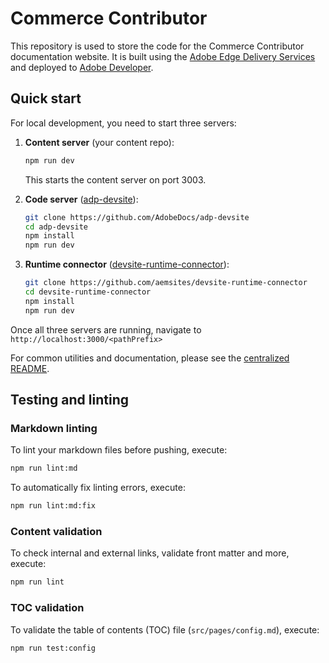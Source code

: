 # Commerce Contributor

This repository is used to store the code for the Commerce Contributor documentation website. It is built using the [Adobe Edge Delivery Services](https://experienceleague.adobe.com/en/docs/experience-manager-cloud-service/content/edge-delivery/overview) and deployed to [Adobe Developer](https://developer.adobe.com/commerce/contributor/).

## Quick start

For local development, you need to start three servers:

1. **Content server** (your content repo):

   ```bash
   npm run dev
   ```

   This starts the content server on port 3003.

2. **Code server** ([adp-devsite](https://github.com/AdobeDocs/adp-devsite)):

   ```bash
   git clone https://github.com/AdobeDocs/adp-devsite
   cd adp-devsite
   npm install
   npm run dev
   ```

3. **Runtime connector** ([devsite-runtime-connector](https://github.com/aemsites/devsite-runtime-connector)):

   ```bash
   git clone https://github.com/aemsites/devsite-runtime-connector
   cd devsite-runtime-connector
   npm install
   npm run dev
   ```

Once all three servers are running, navigate to `http://localhost:3000/<pathPrefix>`

For common utilities and documentation, please see the [centralized README](https://github.com/AdobeDocs/adp-devsite-utils/blob/main/README.md).

## Testing and linting

### Markdown linting

To lint your markdown files before pushing, execute:

```bash
npm run lint:md
```

To automatically fix linting errors, execute:

```bash
npm run lint:md:fix
```

### Content validation

To check internal and external links, validate front matter and more, execute:

```bash
npm run lint
```

### TOC validation

To validate the table of contents (TOC) file (`src/pages/config.md`), execute:

```bash
npm run test:config
```
